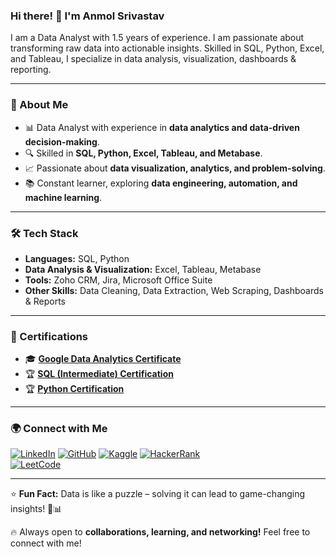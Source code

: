 ### Hi there! 👋 I'm Anmol Srivastav

I am a Data Analyst with 1.5 years of experience. I am passionate about transforming raw data into actionable insights. Skilled in SQL, Python, Excel, and Tableau, I specialize in data analysis, visualization, dashboards & reporting.

---

### 🚀 About Me
- 📊 Data Analyst with experience in **data analytics and data-driven decision-making**.
- 🔍 Skilled in **SQL, Python, Excel, Tableau, and Metabase**.
- 📈 Passionate about **data visualization, analytics, and problem-solving**.
- 📚 Constant learner, exploring **data engineering, automation, and machine learning**.

---

### 🛠️ Tech Stack
- **Languages:** SQL, Python
- **Data Analysis & Visualization:** Excel, Tableau, Metabase
- **Tools:** Zoho CRM, Jira, Microsoft Office Suite
- **Other Skills:** Data Cleaning, Data Extraction, Web Scraping, Dashboards & Reports

---

### 📜 Certifications
- 🎓 **[Google Data Analytics Certificate](https://coursera.org/share/85e4a18863e38223ab6f3e783239f921)**
- 🏆 **[SQL (Intermediate) Certification](https://www.hackerrank.com/certificates/e4c04670b8f9)**
- 🏆 **[Python Certification](https://www.hackerrank.com/certificates/42267eaffb87)**

---

### 🌍 Connect with Me
[![LinkedIn](https://img.shields.io/badge/LinkedIn-0A66C2?style=for-the-badge&logo=linkedin&logoColor=white)](https://linkedin.com/in/anmol-srivastav-4827a7193) 
[![GitHub](https://img.shields.io/badge/GitHub-181717?style=for-the-badge&logo=github&logoColor=white)](https://github.com/Anmol2205DA) 
[![Kaggle](https://img.shields.io/badge/Kaggle-20BEFF?style=for-the-badge&logo=kaggle&logoColor=white)](https://kaggle.com/anmolsrivastav22)
[![HackerRank](https://img.shields.io/badge/HackerRank-32CD32?style=for-the-badge&logo=hackerrank&logoColor=white)](https://www.hackerrank.com/profile/anmolsrivastav14)  
[![LeetCode](https://img.shields.io/badge/LeetCode-FFA116?style=for-the-badge&logo=leetcode&logoColor=white)](https://leetcode.com/u/anmol2205/)  

---

⭐ **Fun Fact:** Data is like a puzzle – solving it can lead to game-changing insights! 🧩📊

🔥 Always open to **collaborations, learning, and networking!** Feel free to connect with me!
